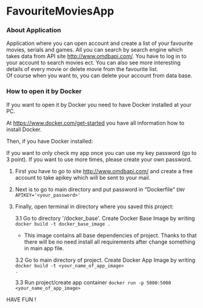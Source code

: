 # FavouriteMoviesApp

### About Application  

Application where you can open account and create a list of your favourite movies, serials and games. 
All you can search by search engine which takes data from API site http://www.omdbapi.com/. 
You have to log in to your account to search movies ect.
You can also see more interesting details of every movie or delete movie from the favourite list.  
Of course when you want to, you can delete your account from data base.

### How to open it by Docker

If you want to open it by Docker you need to have Docker installed at your PC.

At https://www.docker.com/get-started you have all information how to install Docker. 

Then, if you have Docker installed:

If you want to only check my app once you can use my key password (go to 3 point). 
If you want to use more times, please create your own password.

1. First you have to go to site http://www.omdbapi.com/ and create a free account to take apikey which will be 
   sent to your mail.
2. Next is to go to main directory and put password in "Dockerfile" <code>ENV APIKEY='<your_password>'</code>
3. Finally, open terminal in directory where you saved this project:
   
   3.1 Go to directory '/docker_base'. Create Docker Base Image by writing <code>docker build -t docker_base_image .</code>
      - This image contains all base dependencies of project. Thanks to that there will be no need install all requirements after change something in main app file. 
   
   3.2 Go to main directory of project. Create Docker App Image by writing <code>docker build -t <your_name_of_app_image> .</code>
   
   3.3 Run project/create app container <code>docker run -p 5000:5000 <your_name_of_app_image></code>   

HAVE FUN !


